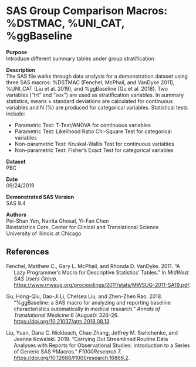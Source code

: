 
<!-- README.md is generated from README.Rmd. Please edit that file -->

# SAS Group Comparison Macros: %DSTMAC, %UNI_CAT, %ggBaseline

<!-- badges: start -->
<!-- badges: end -->

**Purpose**  
Introduce different summary tables under group stratification

**Description**  
The SAS file walks through data analysis for a demonstration dataset
using three SAS macros: %DSTMAC (Fenchel, McPhail, and VanDyke 2011),
%UNI_CAT (Liu et al. 2019), and %ggBaseline (Gu et al. 2018). Two
variables (“trt” and “sex”) are used as stratification variables. In
summary statistics, means ± standard deviations are calculated for
continuous variables and N (%) are produced for categorical variables.
Statistical tests include:

- Parametric Test: T-Test/ANOVA for continuous variables
- Parametric Test: Likelihood Ratio Chi-Square Test for categorical
  variables
- Non-parametric Test: Kruskal-Wallis Test for continuous variables
- Non-parametric Test: Fisher’s Exact Test for categorical variables

**Dataset**  
PBC

**Date**  
09/24/2019

**Demonstrated SAS Version**  
SAS 9.4

**Authors**  
Pei-Shan Yen, Nairita Ghosal, Yi-Fan Chen  
Biostatistics Core, Center for Clinical and Translational Science  
University of Illinois at Chicago

## References

<div id="refs" class="references csl-bib-body hanging-indent">

<div id="ref-Fenchel2011" class="csl-entry">

Fenchel, Matthew C., Gary L. McPhail, and Rhonda D. VanDyke. 2011. “A
Lazy Programmer’s Macro for Descriptive Statistics’ Tables.” In *MidWest
SAS Users Group*.
<https://www.mwsug.org/proceedings/2011/stats/MWSUG-2011-SA19.pdf>.

</div>

<div id="ref-Gu2018" class="csl-entry">

Gu, Hong-Qiu, Dao-Ji Li, Chelsea Liu, and Zhen-Zhen Rao. 2018. “<span
class="nocase">%ggBaseline: a SAS macro for analyzing and reporting
baseline characteristics automatically in medical research</span>.”
*Annals of Translational Medicine* 6 (August): 326–26.
<https://doi.org/10.21037/atm.2018.08.13>.

</div>

<div id="ref-Liu2019" class="csl-entry">

Liu, Yuan, Dana C. Nickleach, Chao Zhang, Jeffrey M. Switchenko, and
Jeanne Kowalski. 2019. “Carrying Out Streamlined Routine Data Analyses
with Reports for Observational Studies: Introduction to a Series of
Generic SAS ®Macros.” *F1000Research* 7.
<https://doi.org/10.12688/f1000research.16866.2>.

</div>

</div>
